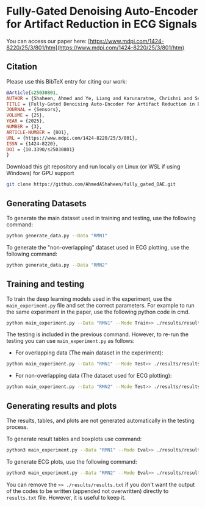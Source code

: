 # Fully-Gated Denoising Auto-Encoder for Artifact Reduction in ECG Signals

You can access our paper here: [https://www.mdpi.com/1424-8220/25/3/801/htm](https://www.mdpi.com/1424-8220/25/3/801/htm)

## Citation
Please use this BibTeX entry for citing our work:

```bibtex
@Article{s25030801,
AUTHOR = {Shaheen, Ahmed and Ye, Liang and Karunaratne, Chrishni and Seppänen, Tapio},
TITLE = {Fully-Gated Denoising Auto-Encoder for Artifact Reduction in ECG Signals},
JOURNAL = {Sensors},
VOLUME = {25},
YEAR = {2025},
NUMBER = {3},
ARTICLE-NUMBER = {801},
URL = {https://www.mdpi.com/1424-8220/25/3/801},
ISSN = {1424-8220},
DOI = {10.3390/s25030801}
}
```

Download this git repository and run locally on Linux (or WSL if using Windows) for GPU support
```bash
git clone https://github.com/AhmedAShaheen/fully_gated_DAE.git
```

## Generating Datasets
To generate the main dataset used in training and testing, use the following command:  
```bash
python generate_data.py --Data "RMN1"
```

To generate the "non-overlapping" dataset used in ECG plotting, use the following command:
```bash
python generate_data.py --Data "RMN2"
```

## Training and testing
To train the deep learning models used in the experiment, use the `main_experiment.py` file and set the correct parameters. For example to run the same experiment in the paper, use the following python code in cmd.
```bash
python main_experiment.py --Data "RMN1" --Mode Train>> ./results/results.txt
```

The testing is included in the previous command. However, to re-run the testing you can use `main_experiment.py` as follows: 
- For overlapping data (The main dataset in the experiment):
```bash
python main_experiment.py --Data "RMN1" --Mode Test>> ./results/results.txt
```
- For non-overlapping data (The dataset used for ECG plotting):
```bash
python main_experiment.py --Data "RMN2" --Mode Test>> ./results/results.txt
```

## Generating results and plots
The results, tables, and plots are not generated automatically in the testing process.

To generate result tables and boxplots use command: 
```bash
python3 main_experiment.py --Data "RMN1" --Mode Eval>> ./results/results.txt
```

To generate ECG plots, use the following command:
```bash
python3 main_experiment.py --Data "RMN2" --Mode Eval>> ./results/results.txt
```

You can remove the `>> ./results/results.txt` if you don't want the output of the codes to be written (appended not overwritten) directly to `results.txt` file. However, it is useful to keep it.